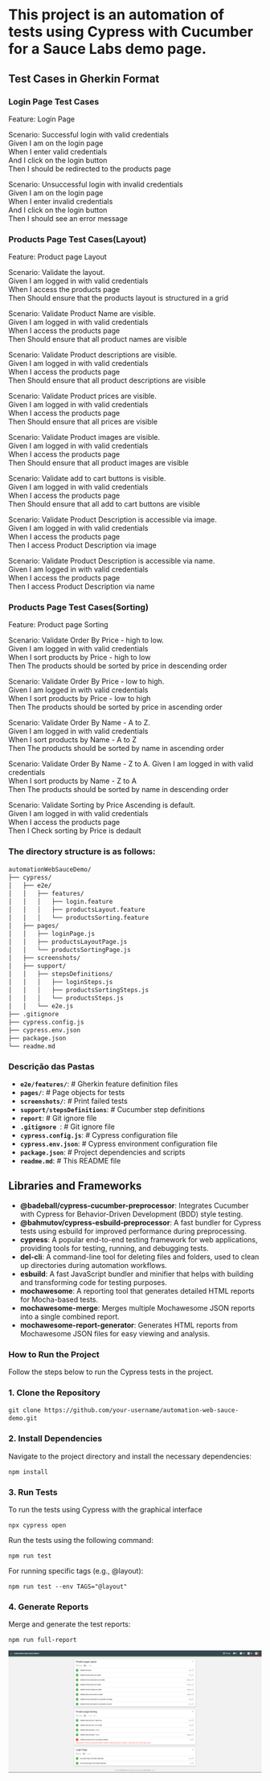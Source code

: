 # This project is an automation of tests using Cypress with Cucumber for a Sauce Labs demo page.

## Test Cases in Gherkin Format
### Login Page Test Cases
Feature: Login Page  

  Scenario: Successful login with valid credentials  
    Given I am on the login page  
    When I enter valid credentials  
    And I click on the login button  
    Then I should be redirected to the products page  

  Scenario: Unsuccessful login with invalid credentials  
    Given I am on the login page  
    When I enter invalid credentials  
    And I click on the login button  
    Then I should see an error message  

### Products Page Test Cases(Layout)
Feature: Product page Layout

  Scenario: Validate the layout.  
    Given I am logged in with valid credentials  
    When I access the products page  
    Then Should ensure that the products layout is structured in a grid  

  Scenario: Validate Product Name are visible.  
    Given I am logged in with valid credentials  
    When I access the products page  
    Then Should ensure that all product names are visible  

  Scenario: Validate Product descriptions are visible.  
    Given I am logged in with valid credentials  
    When I access the products page  
    Then Should ensure that all product descriptions are visible  

  Scenario: Validate Product prices are visible.  
    Given I am logged in with valid credentials  
    When I access the products page  
    Then Should ensure that all prices are visible  

  Scenario: Validate Product images are visible.  
    Given I am logged in with valid credentials  
    When I access the products page  
    Then Should ensure that all product images are visible  

  Scenario: Validate add to cart buttons is visible.  
    Given I am logged in with valid credentials  
    When I access the products page  
    Then Should ensure that all add to cart buttons are visible  

  Scenario: Validate Product Description is accessible via image.  
    Given I am logged in with valid credentials  
    When I access the products page  
    Then I access Product Description via image  

  Scenario: Validate Product Description is accessible via name.  
    Given I am logged in with valid credentials  
    When I access the products page  
    Then I access Product Description via name  


### Products Page Test Cases(Sorting)
Feature: Product page Sorting

  Scenario: Validate Order By Price - high to low.  
    Given I am logged in with valid credentials  
    When I sort products by Price - high to low  
    Then The products should be sorted by price in descending order  

  Scenario: Validate Order By Price - low to high.  
    Given I am logged in with valid credentials  
    When I sort products by Price - low to high  
    Then The products should be sorted by price in ascending order  

  Scenario: Validate Order By Name - A to Z.  
    Given I am logged in with valid credentials  
    When I sort products by Name - A to Z  
    Then The products should be sorted by name in ascending order  

  Scenario: Validate Order By Name - Z to A.
    Given I am logged in with valid credentials  
    When I sort products by Name - Z to A  
    Then The products should be sorted by name in descending order  

  Scenario: Validate Sorting by Price Ascending is default.  
    Given I am logged in with valid credentials  
    When I access the products page  
    Then I Check sorting by Price is dedault  



### The directory structure is as follows:

```
automationWebSauceDemo/
├── cypress/                       
│   ├── e2e/                       
│   │   ├── features/              
│   │   │   ├── login.feature      
│   │   │   ├── productsLayout.feature 
│   │   │   └── productsSorting.feature 
│   ├── pages/                     
│   │   ├── loginPage.js           
│   │   ├── productsLayoutPage.js  
│   │   └── productsSortingPage.js 
│   ├── screenshots/   
│   ├── support/                   
│   │   ├── stepsDefinitions/      
│   │   │   ├── loginSteps.js      
│   │   │   ├── productsSortingSteps.js
│   │   │   └── productsSteps.js   
│   │   └── e2e.js                 
├── .gitignore                     
├── cypress.config.js              
├── cypress.env.json               
├── package.json                   
└── readme.md                      
```


### Descrição das Pastas

- **`e2e/features/`**:                 # Gherkin feature definition files
- **`pages/`**:                        # Page objects for tests
- **`screenshots/`**:                  # Print failed tests
- **`support/stepsDefinitions`**:      # Cucumber step definitions
- **`report`**:                        # Git ignore file
- **`.gitignore `**:                   # Git ignore file
- **`cypress.config.js`**:             # Cypress configuration file
- **`cypress.env.json`**:              # Cypress environment configuration file
- **`package.json`**:                  # Project dependencies and scripts
- **`readme.md`**:                     # This README file



## Libraries and Frameworks

- **@badeball/cypress-cucumber-preprocessor**: Integrates Cucumber with Cypress for Behavior-Driven Development (BDD) style testing.
- **@bahmutov/cypress-esbuild-preprocessor**: A fast bundler for Cypress tests using esbuild for improved performance during preprocessing.
- **cypress**: A popular end-to-end testing framework for web applications, providing tools for testing, running, and debugging tests.
- **del-cli**: A command-line tool for deleting files and folders, used to clean up directories during automation workflows.
- **esbuild**: A fast JavaScript bundler and minifier that helps with building and transforming code for testing purposes.
- **mochawesome**: A reporting tool that generates detailed HTML reports for Mocha-based tests.
- **mochawesome-merge**: Merges multiple Mochawesome JSON reports into a single combined report.
- **mochawesome-report-generator**: Generates HTML reports from Mochawesome JSON files for easy viewing and analysis.





### How to Run the Project
Follow the steps below to run the Cypress tests in the project.

### 1. Clone the Repository
```
git clone https://github.com/your-username/automation-web-sauce-demo.git
```
### 2. Install Dependencies
Navigate to the project directory and install the necessary dependencies:

```
npm install
```

### 3. Run Tests

To run the tests using Cypress with the graphical interface
````
npx cypress open
````


Run the tests using the following command:
````
npm run test
````

For running specific tags (e.g., @layout):
```
npm run test --env TAGS="@layout"
```

### 4. Generate Reports
Merge and generate the test reports:

````
npm run full-report
````
![Descrição da Imagem](mediaReadme/Report_Mochawesome_Suite.png)